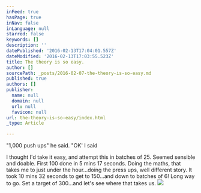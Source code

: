```yaml
---
inFeed: true
hasPage: true
inNav: false
inLanguage: null
starred: false
keywords: []
description: ''
datePublished: '2016-02-13T17:04:01.557Z'
dateModified: '2016-02-13T17:03:55.523Z'
title: The theory is so easy.
author: []
sourcePath: _posts/2016-02-07-the-theory-is-so-easy.md
published: true
authors: []
publisher:
  name: null
  domain: null
  url: null
  favicon: null
url: the-theory-is-so-easy/index.html
_type: Article

---
```

"1,000 push ups" he said. "OK' I said

I thought I'd take it easy, and attempt this in batches of 25\. Seemed sensible and doable. First 100 done in 5 mins 17 seconds. Doing the maths, that takes me to just under the hour...doing the press ups, well different story. It took 10 mins 32 seconds to get to 150...and down to batches of 6! Long way to go. Set a target of 300...and let's see where that takes us.
![](https://s3-us-west-2.amazonaws.com/the-grid-img/p/975fa3f2c8baca05735f21650d8b60e001378e0a.png)